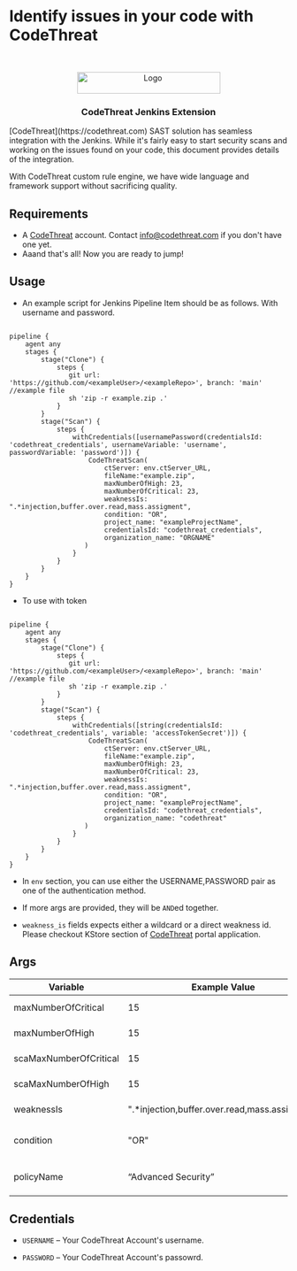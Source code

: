# Identify issues in your code with CodeThreat

<!-- PROJECT LOGO -->
<br />
<p align="center">
  <a href="https://codethreat.com">
    <img src="https://www.codethreat.com/_next/static/media/ct-logo.0cc6530f.svg" alt="Logo" width="259" height="39">
  </a>

  <h3 align="center">CodeThreat Jenkins Extension</h3>

</p>
[CodeThreat](https://codethreat.com) SAST solution has seamless integration with the Jenkins. While it's fairly easy to start security scans and working on the issues found on your code, this document provides details of the integration. 

With CodeThreat custom rule engine, we have wide language and framework support without sacrificing quality.

## Requirements

* A [CodeThreat](https://codethreat.com) account. Contact info@codethreat.com if you don't have one yet.
* Aaand that's all! Now you are ready to jump!

## Usage

- An example script for Jenkins Pipeline Item should be as follows. With username and password.

```script

pipeline {
    agent any
    stages {
        stage("Clone") {
            steps {
               git url: 'https://github.com/<exampleUser>/<exampleRepo>', branch: 'main' //example file
               sh 'zip -r example.zip .'
            }
        }
        stage("Scan") {
            steps {
                withCredentials([usernamePassword(credentialsId: 'codethreat_credentials', usernameVariable: 'username', passwordVariable: 'password')]) {
                    CodeThreatScan(
                        ctServer: env.ctServer_URL,
                        fileName:"example.zip",
                        maxNumberOfHigh: 23,
                        maxNumberOfCritical: 23,
                        weaknessIs: ".*injection,buffer.over.read,mass.assigment", 
                        condition: "OR",
                        project_name: "exampleProjectName",
                        credentialsId: "codethreat_credentials",
                        organization_name: "ORGNAME"
                   )
                }
            }
        }
    }
}

```

- To use with token

```script

pipeline {
    agent any
    stages {
        stage("Clone") {
            steps {
               git url: 'https://github.com/<exampleUser>/<exampleRepo>', branch: 'main' //example file
               sh 'zip -r example.zip .'
            }
        }
        stage("Scan") {
            steps {
                withCredentials([string(credentialsId: 'codethreat_credentials', variable: 'accessTokenSecret')]) {
                    CodeThreatScan(
                        ctServer: env.ctServer_URL,
                        fileName:"example.zip",
                        maxNumberOfHigh: 23,
                        maxNumberOfCritical: 23,
                        weaknessIs: ".*injection,buffer.over.read,mass.assigment", 
                        condition: "OR",
                        project_name: "exampleProjectName",
                        credentialsId: "codethreat_credentials",
                        organization_name: "codethreat"
                   )
                }
            }
        }
    }
}

```
* In `env` section, you can use either the USERNAME,PASSWORD pair as one of the authentication method.

* If more args are provided, they will be `AND`ed together.

* `weakness_is` fields expects either a wildcard or a direct weakness id. Please checkout KStore section of  [CodeThreat](https://codethreat.com) portal application.

## Args

| Variable | Example Value | Description | Type | Required | Default |
| --- | --- | --- | --- | --- | --- |
| maxNumberOfCritical | 15 | Failed condition for maximum critical number of found issues | Number | No | N/A |
| maxNumberOfHigh | 15 | Failed condition for maximum high number of found issues | Number | No | N/A |
| scaMaxNumberOfCritical | 15 | Failed condition for maximum critical number of found sca issues | Number | No | N/A |
| scaMaxNumberOfHigh | 15 | Failed condition for maximum high number of found sca issues | Number | No | N/A |
| weaknessIs | ".*injection,buffer.over.read,mass.assigment" | Failed condition for found issues weakness id's. | String | No | N/A |
| condition | "OR" | It checks failed arguments(max_number_of_critical etc.) using with "and" or "or". | String | No | AND |
| policyName | “Advanced Security” | For example, Advanced Security, SAST Scan, SCA Scan, etc. By default Advanced Security. | String | No | Advanced Security |


## Credentials


- `USERNAME` –  Your CodeThreat Account's username.

- `PASSWORD` – Your CodeThreat Account's passowrd.



